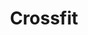 ---
id: 1
image: './01.jpg'
name: "Bfit studio"
title: "Crossfit"
category: "Boks, plates, fitness"
price: "200"
capasity: "100"
square_meters: "180"
content: "Lorem ipsum dolor sit amet, consectetur adipiscing elit, sed do eiusmod tempor incididunt ut labore et dolore magna aliqua. Ut enim ad minim veniam, quis nostrud exercitation ullamco laboris nisi ut aliquip ex ea commodo consequat. Duis aute irure dolor in reprehenderit in voluptate velit esse cillum. dolore eu fugiat nulla pariatur. Excepteur sint occaecat cupidatat non proident, sunt in culpa qui officia deserunt mollit anim id est laborum."
categories: ["Meditasyon", "Plates", "Fitness"]
location: "İstanbul, Beşiktaş"
star: 5
---